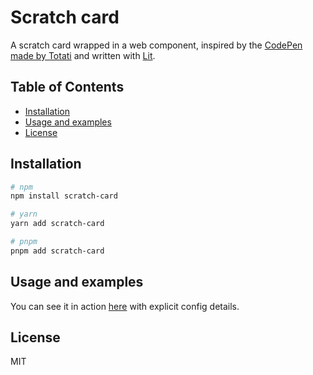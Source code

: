 # Scratch card <!-- omit in toc -->

A scratch card wrapped in a web component, inspired by the [CodePen made by Totati](https://codepen.io/Totati/pen/pPXrJV) and written with [Lit](https://lit.dev/).

## Table of Contents <!-- omit in toc -->

- [Installation](#installation)
- [Usage and examples](#usage-and-examples)
- [License](#license)

## Installation

```bash
# npm
npm install scratch-card

# yarn
yarn add scratch-card

# pnpm
pnpm add scratch-card
```

## Usage and examples



You can see it in action [here](https://ufryy.github.io/scratch-card/) with explicit config details.

## License

MIT
